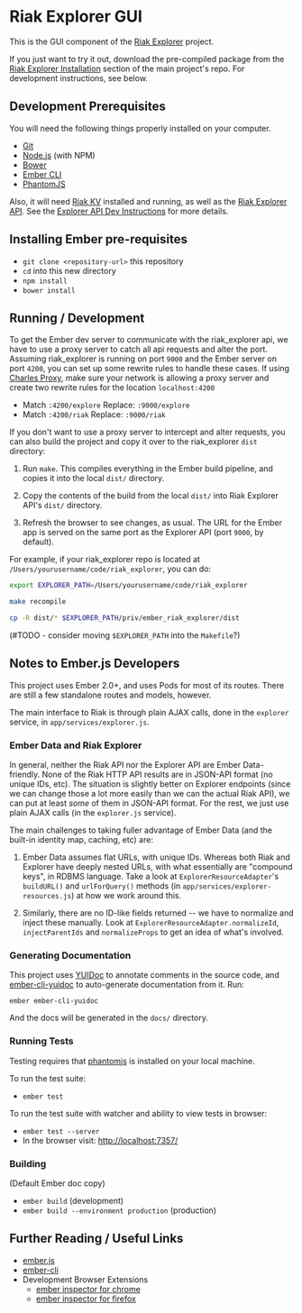 # Riak Explorer GUI

This is the GUI component of the [Riak Explorer](https://github.com/basho-labs/riak_explorer)
project.

If you just want to try it out, download the pre-compiled package from the
[Riak Explorer Installation](https://github.com/basho-labs/riak_explorer#installation)
section of the main project's repo. For development instructions, see below.

## Development Prerequisites

You will need the following things properly installed on your computer.

* [Git](http://git-scm.com/)
* [Node.js](http://nodejs.org/) (with NPM)
* [Bower](http://bower.io/)
* [Ember CLI](http://www.ember-cli.com/)
* [PhantomJS](http://phantomjs.org/)

Also, it will need [Riak KV](http://basho.com/products/riak-kv/) installed
and running, as well as the [Riak Explorer
API](https://github.com/basho-labs/riak_explorer).
See the [Explorer
API Dev Instructions](https://github.com/basho-labs/riak_explorer/blob/master/DEVELOPMENT.md)
for more details.

## Installing Ember pre-requisites

* `git clone <repository-url>` this repository
* `cd` into this new directory
* `npm install`
* `bower install`

## Running / Development

To get the Ember dev server to communicate with the riak_explorer api, we have to use a proxy server to catch all api requests
and alter the port. Assuming riak_explorer is running on port `9000` and the Ember server on port
`4200`, you can set up some rewrite rules to handle these cases. If using [Charles Proxy](http://www.charlesproxy.com/),
make sure your network is allowing a proxy server and create two rewrite rules for the location `localhost:4200`
 - Match `:4200/explore` Replace: `:9000/explore`
 - Match `:4200/riak` Replace: `:9000/riak`

If you don't want to use a proxy server to intercept and alter requests, you can also build the project and copy it over
to the riak_explorer `dist` directory:

1. Run `make`. This compiles everything in the Ember
    build pipeline, and copies it into the local `dist/` directory.

2. Copy the contents of the build from the local `dist/` into Riak Explorer API's
    `dist/` directory.

3. Refresh the browser to see changes, as usual. The URL for the Ember app
    is served on the same port as the Explorer API (port `9000`, by default).

For example, if your riak_explorer repo is located at
`/Users/yourusername/code/riak_explorer`, you can do:

```bash
export EXPLORER_PATH=/Users/yourusername/code/riak_explorer

make recompile

cp -R dist/* $EXPLORER_PATH/priv/ember_riak_explorer/dist
```

(#TODO - consider moving `$EXPLORER_PATH` into the `Makefile`?)

## Notes to Ember.js Developers

This project uses Ember 2.0+, and uses Pods for most of its routes. There are
still a few standalone routes and models, however.

The main interface to Riak is through plain AJAX calls, done in the `explorer`
service, in `app/services/explorer.js`.

### Ember Data and Riak Explorer

In general, neither the Riak API nor the Explorer API are Ember Data-friendly.
None of the Riak HTTP API results are in JSON-API format (no unique IDs, etc).
The situation is slightly better on Explorer endpoints (since we can change
those a lot more easily than we can the actual Riak API), we can put at least
*some* of them in JSON-API format. For the rest, we just use plain AJAX calls
(in the `explorer.js` service).

The main challenges to taking fuller advantage of Ember Data (and the built-in
identity map, caching, etc) are:

1. Ember Data assumes flat URLs, with unique IDs. Whereas both Riak and Explorer
    have deeply nested URLs, with what essentially are "compound keys", in RDBMS
    language. Take a look at `ExplorerResourceAdapter`'s `buildURL()` and
    `urlForQuery()` methods (in `app/services/explorer-resources.js`) at how we
    work around this.

2. Similarly, there are no ID-like fields returned -- we have to normalize and
    inject these manually. Look at `ExplorerResourceAdapter.normalizeId`,
    `injectParentIds` and `normalizeProps` to get an idea of what's involved.

### Generating Documentation

This project uses [YUIDoc](http://yui.github.io/yuidoc/) to annotate comments
in the source code, and [ember-cli-yuidoc](https://github.com/cibernox/ember-cli-yuidoc)
to auto-generate documentation from it. Run:

```
ember ember-cli-yuidoc
```

And the docs will be generated in the `docs/` directory.

### Running Tests

Testing requires that [phantomjs](http://phantomjs.org/) is installed on your local machine.

To run the test suite:
* `ember test`

To run the test suite with watcher and ability to view tests in browser:
* `ember test --server`
* In the browser visit: [http://localhost:7357/](http://localhost:7357/)

### Building

(Default Ember doc copy)

* `ember build` (development)
* `ember build --environment production` (production)

## Further Reading / Useful Links

* [ember.js](http://emberjs.com/)
* [ember-cli](http://www.ember-cli.com/)
* Development Browser Extensions
  * [ember inspector for chrome](https://chrome.google.com/webstore/detail/ember-inspector/bmdblncegkenkacieihfhpjfppoconhi)
  * [ember inspector for firefox](https://addons.mozilla.org/en-US/firefox/addon/ember-inspector/)
